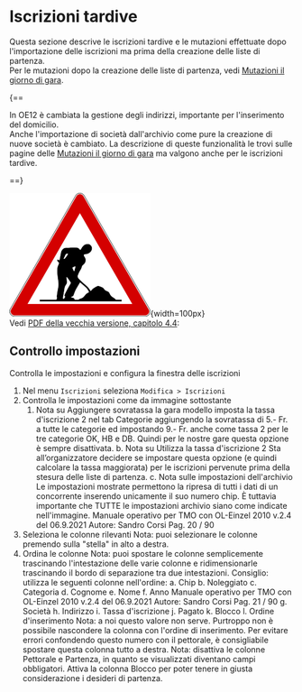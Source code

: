 # Iscrizioni tardive

Questa sezione descrive le iscrizioni tardive e le mutazioni effettuate dopo l'importazione delle iscrizioni ma prima della creazione delle liste di partenza.  
Per le mutazioni dopo la creazione delle liste di partenza, vedi [Mutazioni il giorno di gara](mutazioni_giorno_gara.md).  
 
{==

In OE12 è cambiata la gestione degli indirizzi, importante per l'inserimento del domicilio.  
Anche l'importazione di società dall'archivio come pure la creazione di nuove società è cambiato.
La descrizione di queste funzionalità le trovi sulle pagine delle [Mutazioni il giorno di gara](mutazioni_giorno_gara.md)
ma valgono anche per le iscrizioni tardive.

==}

![Lavori in corso](../../img/lavori_in_corso.png){width=100px}  
Vedi [PDF della vecchia versione, capitolo 4.4](../../gestione_gara_org/inc/Istruzioni_OL_einzel_per_TMO_v2_4.pdf): 

## Controllo impostazioni

Controlla le impostazioni e configura la finestra delle iscrizioni  

1. Nel menu `Iscrizioni` seleziona `Modifica > Iscrizioni`
1. Controlla le impostazioni come da immagine sottostante
    1. Nota su Aggiungere sovratassa
la gara modello imposta la tassa d'iscrizione 2 nel tab Categorie
aggiungendo la sovratassa di 5.- Fr. a tutte le categorie ed impostando 9.- Fr.
anche come tassa 2 per le tre categorie OK, HB e DB.
Quindi per le nostre gare questa opzione è sempre disattivata.
b. Nota su Utilizza la tassa d'iscrizione 2
Sta all’organizzatore decidere se impostare questa opzione (e quindi calcolare
la tassa maggiorata) per le iscrizioni pervenute prima della stesura delle liste di
partenza.
c. Nota sulle impostazioni dell'archivio
Le impostazioni mostrate permettono la ripresa di tutti i dati di un concorrente
inserendo unicamente il suo numero chip.
È tuttavia importante che TUTTE le impostazioni archivio siano come
indicate nell'immagine.
Manuale operativo per TMO con OL-Einzel 2010 v.2.4 del 06.9.2021
Autore: Sandro Corsi Pag. 20 / 90
3. Seleziona le colonne rilevanti
Nota: puoi selezionare le colonne premendo sulla "stella" in alto a destra.
4. Ordina le colonne
Nota: puoi spostare le colonne semplicemente trascinando l'intestazione delle varie
colonne e ridimensionarle trascinando il bordo di separazione tra due intestazioni.
Consiglio: utilizza le seguenti colonne nell'ordine:
a. Chip
b. Noleggiato
c. Categoria
d. Cognome
e. Nome
f. Anno
Manuale operativo per TMO con OL-Einzel 2010 v.2.4 del 06.9.2021
Autore: Sandro Corsi Pag. 21 / 90
g. Società
h. Indirizzo
i. Tassa d'iscrizione
j. Pagato
k. Blocco
l. Ordine d'inserimento
Nota: a noi questo valore non serve. Purtroppo non è possibile nascondere la
colonna con l'ordine di inserimento. Per evitare errori confondendo questo
numero con il pettorale, è consigliabile spostare questa colonna tutto a destra.
Nota: disattiva le colonne Pettorale e Partenza, in quanto se visualizzati diventano
campi obbligatori. Attiva la colonna Blocco per poter tenere in giusta considerazione i
desideri di partenza.

